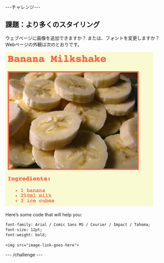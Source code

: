 \---チャレンジ\---

## 課題：より多くのスタイリング

ウェブページに画像を追加できますか？ または、フォントを変更しますか？ Webページの外観は次のとおりです。 

![スクリーンショット](images/recipe-final.png)

Here’s some code that will help you:

    font-family: Arial / Comic Sans MS / Courier / Impact / Tahoma;
    font-size: 12pt;
    font-weight: bold;
    
    <img src="image-link-goes-here">
    

\--- /challenge \---